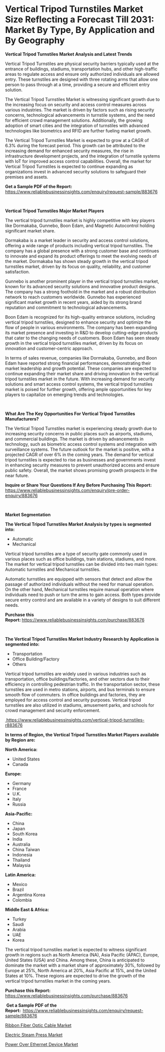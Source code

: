 <p><h1>Vertical Tripod Turnstiles Market Size Reflecting a Forecast Till 2031: Market By Type, By Application and By Geography</h1></p><p><strong>Vertical Tripod Turnstiles Market Analysis and Latest Trends</strong></p>
<p><p>Vertical Tripod Turnstiles are physical security barriers typically used at the entrance of buildings, stadiums, transportation hubs, and other high-traffic areas to regulate access and ensure only authorized individuals are allowed entry. These turnstiles are designed with three rotating arms that allow one person to pass through at a time, providing a secure and efficient entry solution.</p><p>The Vertical Tripod Turnstiles Market is witnessing significant growth due to the increasing focus on security and access control measures across various industries. The market is driven by factors such as rising security concerns, technological advancements in turnstile systems, and the need for efficient crowd management solutions. Additionally, the growing adoption of smart cities and the integration of turnstiles with advanced technologies like biometrics and RFID are further fueling market growth.</p><p>The Vertical Tripod Turnstiles Market is expected to grow at a CAGR of 6.3% during the forecast period. This growth can be attributed to the increasing demand for enhanced security measures, the rise in infrastructure development projects, and the integration of turnstile systems with IoT for improved access control capabilities. Overall, the market for Vertical Tripod Turnstiles is expected to continue expanding as organizations invest in advanced security solutions to safeguard their premises and assets.</p></p>
<p><strong>Get a Sample PDF of the Report:&nbsp;</strong> <a href="https://www.reliablebusinessinsights.com/enquiry/request-sample/883676">https://www.reliablebusinessinsights.com/enquiry/request-sample/883676</a></p>
<p>&nbsp;</p>
<p><strong>Vertical Tripod Turnstiles Major Market Players</strong></p>
<p><p>The vertical tripod turnstiles market is highly competitive with key players like Dormakaba, Gunnebo, Boon Edam, and Magnetic Autocontrol holding significant market share. </p><p>Dormakaba is a market leader in security and access control solutions, offering a wide range of products including vertical tripod turnstiles. The company has a global presence with a strong customer base and continues to innovate and expand its product offerings to meet the evolving needs of the market. Dormakaba has shown steady growth in the vertical tripod turnstiles market, driven by its focus on quality, reliability, and customer satisfaction.</p><p>Gunnebo is another prominent player in the vertical tripod turnstiles market, known for its advanced security solutions and innovative product designs. The company has a strong foothold in the market and a robust distribution network to reach customers worldwide. Gunnebo has experienced significant market growth in recent years, aided by its strong brand reputation and commitment to technological advancements.</p><p>Boon Edam is recognized for its high-quality entrance solutions, including vertical tripod turnstiles, designed to enhance security and optimize the flow of people in various environments. The company has been expanding its market presence and investing in R&D to develop cutting-edge products that cater to the changing needs of customers. Boon Edam has seen steady growth in the vertical tripod turnstiles market, driven by its focus on innovation and customer-centric approach.</p><p>In terms of sales revenue, companies like Dormakaba, Gunnebo, and Boon Edam have reported strong financial performances, demonstrating their market leadership and growth potential. These companies are expected to continue expanding their market share and driving innovation in the vertical tripod turnstiles market in the future. With increasing demand for security solutions and smart access control systems, the vertical tripod turnstiles market is poised for further growth, offering ample opportunities for key players to capitalize on emerging trends and technologies.</p></p>
<p>&nbsp;</p>
<p><strong>What Are The Key Opportunities For Vertical Tripod Turnstiles Manufacturers?</strong></p>
<p><p>The Vertical Tripod Turnstiles market is experiencing steady growth due to increasing security concerns in public places such as airports, stadiums, and commercial buildings. The market is driven by advancements in technology, such as biometric access control systems and integration with surveillance systems. The future outlook for the market is positive, with a projected CAGR of over 6% in the coming years. The demand for vertical tripod turnstiles is expected to rise as businesses and governments invest in enhancing security measures to prevent unauthorized access and ensure public safety. Overall, the market shows promising growth prospects in the near future.</p></p>
<p><strong>Inquire or Share Your Questions If Any Before Purchasing This Report:</strong> <a href="https://www.reliablebusinessinsights.com/enquiry/pre-order-enquiry/883676">https://www.reliablebusinessinsights.com/enquiry/pre-order-enquiry/883676</a></p>
<p>&nbsp;</p>
<p><strong>Market Segmentation</strong></p>
<p><strong>The Vertical Tripod Turnstiles Market Analysis by types is segmented into:</strong></p>
<p><ul><li>Automatic</li><li>Mechanical</li></ul></p>
<p><p>Vertical tripod turnstiles are a type of security gate commonly used in various places such as office buildings, train stations, stadiums, and more. The market for vertical tripod turnstiles can be divided into two main types: Automatic turnstiles and Mechanical turnstiles. </p><p>Automatic turnstiles are equipped with sensors that detect and allow the passage of authorized individuals without the need for manual operation. On the other hand, Mechanical turnstiles require manual operation where individuals need to push or turn the arms to gain access. Both types provide secure entry control and are available in a variety of designs to suit different needs.</p></p>
<p><strong>Purchase this Report:&nbsp;</strong><a href="https://www.reliablebusinessinsights.com/purchase/883676">https://www.reliablebusinessinsights.com/purchase/883676</a></p>
<p>&nbsp;</p>
<p><strong>The Vertical Tripod Turnstiles Market Industry Research by Application is segmented into:</strong></p>
<p><ul><li>Transportation</li><li>Office Building/Factory</li><li>Others</li></ul></p>
<p><p>Vertical tripod turnstiles are widely used in various industries such as transportation, office buildings/factories, and other sectors due to their efficiency in controlling pedestrian traffic. In the transportation sector, these turnstiles are used in metro stations, airports, and bus terminals to ensure smooth flow of commuters. In office buildings and factories, they are employed for access control and security purposes. Vertical tripod turnstiles are also utilized in stadiums, amusement parks, and schools for crowd management and security enforcement.</p></p>
<p><a href="https://www.reliablebusinessinsights.com/vertical-tripod-turnstiles-r883676">&nbsp;https://www.reliablebusinessinsights.com/vertical-tripod-turnstiles-r883676</a></p>
<p><strong>In terms of Region, the Vertical Tripod Turnstiles Market Players available by Region are:</strong></p>
<p>
    <p> <strong> North America: </strong>
        <ul>
            <li>United States</li>
            <li>Canada</li>
        </ul>
        </p> 
    <p> <strong> Europe: </strong>
        <ul>
            <li>Germany</li>
            <li>France</li>
            <li>U.K.</li>
            <li>Italy</li>
            <li>Russia</li>
        </ul>
        </p> 
    <p> <strong> Asia-Pacific: </strong>
        <ul>
            <li>China</li>
            <li>Japan</li>
            <li>South Korea</li>
            <li>India</li>
            <li>Australia</li>
            <li>China Taiwan</li>
            <li>Indonesia</li>
            <li>Thailand</li>
            <li>Malaysia</li>
        </ul>
        </p> 
    <p> <strong> Latin America: </strong>
        <ul>
            <li>Mexico</li>
            <li>Brazil</li>
            <li>Argentina Korea</li>
            <li>Colombia</li>
        </ul>
        </p> 
    <p> <strong> Middle East & Africa: </strong>
        <ul>
            <li>Turkey</li>
            <li>Saudi</li>
            <li>Arabia</li>
            <li>UAE</li>
            <li>Korea</li>
        </ul>
    </p>
    </p>
<p><p>The vertical tripod turnstiles market is expected to witness significant growth in regions such as North America (NA), Asia Pacific (APAC), Europe, United States (USA) and China. Among these, China is anticipated to dominate the market with a market share of approximately 30%, followed by Europe at 25%, North America at 20%, Asia Pacific at 15%, and the United States at 10%. These regions are expected to drive the growth of the vertical tripod turnstiles market in the coming years.</p></p>
<p><strong>Purchase this Report: </strong><a href="https://www.reliablebusinessinsights.com/purchase/883676">https://www.reliablebusinessinsights.com/purchase/883676</a></p>
<p>&nbsp;<strong>Get a Sample PDF of the Report:&nbsp;&nbsp;</strong><a href="https://www.reliablebusinessinsights.com/enquiry/request-sample/883676">https://www.reliablebusinessinsights.com/enquiry/request-sample/883676</a></p>
<p><strong></strong></p>
<p><p><a href="https://github.com/maesanjaya8/Market-Research-Report-List-1/blob/main/ribbon-fiber-optic-cable-market.md">Ribbon Fiber Optic Cable Market</a></p><p><a href="https://issuu.com/reportprime-2/docs/electric-steam-press-market-size-2030.pptx">Electric Steam Press Market</a></p><p><a href="https://github.com/bznecsdb5/Market-Research-Report-List-1/blob/main/power-over-ethernet-device-market.md">Power Over Ethernet Device Market</a></p></p>